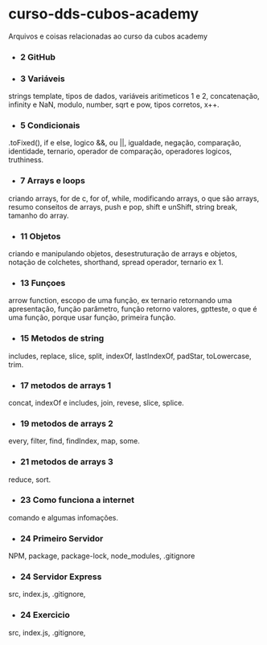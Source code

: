 # curso-dds-cubos-academy
Arquivos e coisas relacionadas ao curso da cubos academy

 - ### 2 GitHub 
 - ### 3 Variáveis 
 strings template, tipos de dados, variáveis aritimeticos 1 e 2, concatenação, infinity e NaN, modulo, number, sqrt e pow, tipos corretos, x++.
 - ### 5 Condicionais
 .toFixed(), if e else, logico &&, ou ||, igualdade, negação, comparação, identidade, ternario, operador de comparação, operadores logicos, truthiness.
 - ### 7 Arrays e loops
 criando arrays, for de c, for of, while, modificando arrays, o que são arrays, resumo conseitos de arrays, push e pop, shift e unShift, string break, tamanho do array.
 - ### 11 Objetos
 criando e manipulando objetos, desestruturação de arrays e objetos, notação de colchetes, shorthand, spread operador, ternario ex 1.
 - ### 13 Funçoes
 arrow function, escopo de uma função, ex ternario retornando uma apresentação, função parâmetro, função retorno valores, gptteste, o que é uma função, porque usar função, primeira função.
 - ### 15 Metodos de string
includes, replace, slice, split, indexOf, lastIndexOf, padStar, toLowercase, trim.
 - ### 17 metodos de arrays 1
  concat, indexOf e includes, join, revese, slice, splice.
 - ### 19 metodos de arrays 2
every, filter, find, findIndex, map, some.
 - ### 21 metodos de arrays 3
reduce, sort.
 - ### 23 Como funciona a internet
 comando e algumas infomações.

 - ### 24 Primeiro Servidor
NPM, package, package-lock, node_modules, .gitignore

 - ### 24 Servidor Express
 src, index.js, .gitignore,
 - ### 24 Exercicio
 src, index.js, .gitignore,


